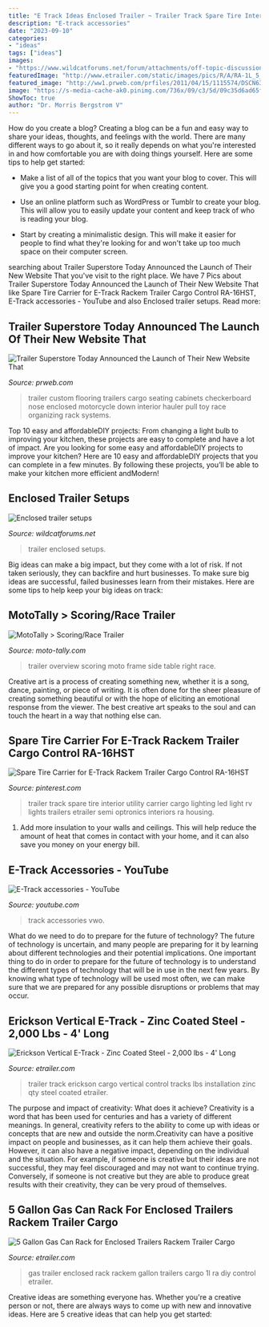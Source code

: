 ```yaml
---
title: "E Track Ideas Enclosed Trailer ~ Trailer Track Spare Tire Interior Utility Carrier Cargo Lighting Led Light Rv Lights Trailers Etrailer Semi Optronics Interiors Ra Housing"
description: "E-track accessories"
date: "2023-09-10"
categories:
- "ideas"
tags: ["ideas"]
images:
- "https://www.wildcatforums.net/forum/attachments/off-topic-discussion/28478d1422941014-enclosed-trailer-setups-004-2-.jpg"
featuredImage: "http://www.etrailer.com/static/images/pics/R/A/RA-1L_5_1000.jpg"
featured_image: "http://ww1.prweb.com/prfiles/2011/04/15/1115574/DSCN6302.JPG"
image: "https://s-media-cache-ak0.pinimg.com/736x/09/c3/5d/09c35d6ad65f8255b1bf65bc88c20f3b.jpg"
ShowToc: true
author: "Dr. Morris Bergstrom V"
---
```



How do you create a blog?
Creating a blog can be a fun and easy way to share your ideas, thoughts, and feelings with the world. There are many different ways to go about it, so it really depends on what you're interested in and how comfortable you are with doing things yourself. Here are some tips to help get started: 
- Make a list of all of the topics that you want your blog to cover. This will give you a good starting point for when creating content.

- Use an online platform such as WordPress or Tumblr to create your blog. This will allow you to easily update your content and keep track of who is reading your blog.

- Start by creating a minimalistic design. This will make it easier for people to find what they're looking for and won't take up too much space on their computer screen.

	

		
searching about Trailer Superstore Today Announced the Launch of Their New Website That you've visit to the right place. We have 7 Pics about Trailer Superstore Today Announced the Launch of Their New Website That like Spare Tire Carrier for E-Track Rackem Trailer Cargo Control RA-16HST, E-Track accessories - YouTube and also Enclosed trailer setups. Read more:
		
    
## Trailer Superstore Today Announced The Launch Of Their New Website That

<img loading=lazy src="http://ww1.prweb.com/prfiles/2011/04/15/1115574/DSCN6302.JPG" onerror="this.onerror=null;this.src='https://tse4.mm.bing.net/th?id=OIP._rRDjKxFtJPMEGZjeeTSswHaFj&amp;pid=15.1';" alt="Trailer Superstore Today Announced the Launch of Their New Website That">

_Source: prweb.com_

>trailer custom flooring trailers cargo seating cabinets checkerboard nose enclosed motorcycle down interior hauler pull toy race organizing rack systems. 

	

Top 10 easy and affordableDIY projects: From changing a light bulb to improving your kitchen, these projects are easy to complete and have a lot of impact.
Are you looking for some easy and affordableDIY projects to improve your kitchen? Here are 10 easy and affordableDIY projects that you can complete in a few minutes. By following these projects, you’ll be able to make your kitchen more efficient andModern!

    
## Enclosed Trailer Setups

<img loading=lazy src="https://www.wildcatforums.net/forum/attachments/off-topic-discussion/28478d1422941014-enclosed-trailer-setups-004-2-.jpg" onerror="this.onerror=null;this.src='https://tse2.mm.bing.net/th?id=OIP.dW7krBX02jU5iUn9f2ddjgHaFj&amp;pid=15.1';" alt="Enclosed trailer setups">

_Source: wildcatforums.net_

>trailer enclosed setups. 

	

Big ideas can make a big impact, but they come with a lot of risk. If not taken seriously, they can backfire and hurt businesses. To make sure big ideas are successful, failed businesses learn from their mistakes. Here are some tips to help keep your big ideas on track:

    
## MotoTally &gt; Scoring/Race Trailer

<img loading=lazy src="http://www.moto-tally.com/images/Trailer/Overview.jpg" onerror="this.onerror=null;this.src='https://tse4.mm.bing.net/th?id=OIP.owJbjOTE792XqWlsQee-pgHaFj&amp;pid=15.1';" alt="MotoTally &gt; Scoring/Race Trailer">

_Source: moto-tally.com_

>trailer overview scoring moto frame side table right race. 

	

Creative art is a process of creating something new, whether it is a song, dance, painting, or piece of writing. It is often done for the sheer pleasure of creating something beautiful or with the hope of eliciting an emotional response from the viewer. The best creative art speaks to the soul and can touch the heart in a way that nothing else can.

    
## Spare Tire Carrier For E-Track Rackem Trailer Cargo Control RA-16HST

<img loading=lazy src="https://s-media-cache-ak0.pinimg.com/736x/09/c3/5d/09c35d6ad65f8255b1bf65bc88c20f3b.jpg" onerror="this.onerror=null;this.src='https://tse1.mm.bing.net/th?id=OIP.x-FKmeMEq_yQNbgc-jk7vwHaEK&amp;pid=15.1';" alt="Spare Tire Carrier for E-Track Rackem Trailer Cargo Control RA-16HST">

_Source: pinterest.com_

>trailer track spare tire interior utility carrier cargo lighting led light rv lights trailers etrailer semi optronics interiors ra housing. 

	

1. Add more insulation to your walls and ceilings. This will help reduce the amount of heat that comes in contact with your home, and it can also save you money on your energy bill.

    
## E-Track Accessories - YouTube

<img loading=lazy src="http://i.ytimg.com/vi/TVbnL0C_Vwo/maxresdefault.jpg" onerror="this.onerror=null;this.src='https://tse1.mm.bing.net/th?id=OIP.X2Il0UaCbDw5uJmPWjnmTgHaEK&amp;pid=15.1';" alt="E-Track accessories - YouTube">

_Source: youtube.com_

>track accessories vwo. 

	

What do we need to do to prepare for the future of technology?
The future of technology is uncertain, and many people are preparing for it by learning about different technologies and their potential implications. One important thing to do in order to prepare for the future of technology is to understand the different types of technology that will be in use in the next few years. By knowing what type of technology will be used most often, we can make sure that we are prepared for any possible disruptions or problems that may occur.

    
## Erickson Vertical E-Track - Zinc Coated Steel - 2,000 Lbs - 4&#039; Long

<img loading=lazy src="http://www.etrailer.com/static/images/pics/e/1/e19146_10_1000.jpg" onerror="this.onerror=null;this.src='https://tse3.mm.bing.net/th?id=OIP.pzHnJsEkRfxbNnL0JMFyAgHaFj&amp;pid=15.1';" alt="Erickson Vertical E-Track - Zinc Coated Steel - 2,000 lbs - 4&#039; Long">

_Source: etrailer.com_

>trailer track erickson cargo vertical control tracks lbs installation zinc qty steel coated etrailer. 

	

The purpose and impact of creativity: What does it achieve?
Creativity is a word that has been used for centuries and has a variety of different meanings. In general, creativity refers to the ability to come up with ideas or concepts that are new and outside the norm.Creativity can have a positive impact on people and businesses, as it can help them achieve their goals. However, it can also have a negative impact, depending on the individual and the situation. For example, if someone is creative but their ideas are not successful, they may feel discouraged and may not want to continue trying. Conversely, if someone is not creative but they are able to produce great results with their creativity, they can be very proud of themselves.

    
## 5 Gallon Gas Can Rack For Enclosed Trailers Rackem Trailer Cargo

<img loading=lazy src="http://www.etrailer.com/static/images/pics/R/A/RA-1L_5_1000.jpg" onerror="this.onerror=null;this.src='https://tse3.mm.bing.net/th?id=OIP.MklRwyPwWC39anor0-Zu-AHaFj&amp;pid=15.1';" alt="5 Gallon Gas Can Rack for Enclosed Trailers Rackem Trailer Cargo">

_Source: etrailer.com_

>gas trailer enclosed rack rackem gallon trailers cargo 1l ra diy control etrailer. 

	

Creative ideas are something everyone has. Whether you're a creative person or not, there are always ways to come up with new and innovative ideas. Here are 5 creative ideas that can help you get started: 

